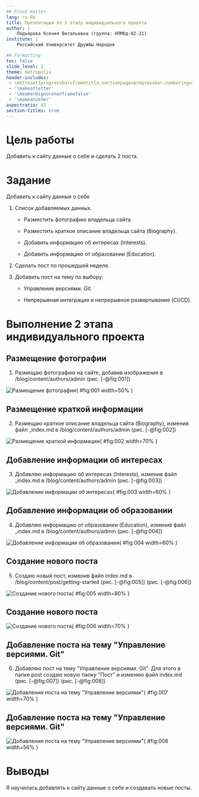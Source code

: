 ```yaml
---
## Front matter
lang: ru-RU
title: Презентация по 2 этапу индивидуального проекта
author: |
	Подъярова Ксения Витальевна (группа: НПМбд-02-21)
institute: |
	Российский Университет Дружбы Народов

## Formatting
toc: false
slide_level: 2
theme: metropolis
header-includes: 
 - \metroset{progressbar=frametitle,sectionpage=progressbar,numbering=fraction}
 - '\makeatletter'
 - '\beamer@ignorenonframefalse'
 - '\makeatother'
aspectratio: 43
section-titles: true
---
```


# Цель работы

Добавить к сайту данные о себе и сделать 2 поста.

# Задание

Добавить к сайту данные о себе

1. Список добавляемых данных.

   - Разместить фотографию владельца сайта.
   
   - Разместить краткое описание владельца сайта (Biography).
   
   - Добавить информацию об интересах (Interests).
   
   - Добавить информацию от образовании (Education).
   
2. Сделать пост по прошедшей неделе.

3. Добавить пост на тему по выбору:

   - Управление версиями. Git.
   
   - Непрерывная интеграция и непрерывное развертывание (CI/CD).



# Выполнение 2 этапа индивидуального проекта

## Размещение фотографии

1. Размещаю фотографию на сайте, добавив изображение в /blog/content/authors/admin (рис. [-@fig:001])

![Размещение фотографии](image/1.png){ #fig:001 width=50% }

## Размещение краткой информации

2. Размещаю краткое описание владельца сайта (Biography), изменив файл _index.md в /blog/content/authors/admin (рис. [-@fig:002])

![Размещение краткой информации](image/2.png){ #fig:002 width=70% }

## Добавление информации об интересах

3. Добавляю информацию об интересах (Interests), изменив файл _index.md в /blog/content/authors/admin (рис. [-@fig:003])

![Добавление информации об интересах](image/3.png){ #fig:003 width=60% }

## Добавление информации об образовании

4. Добавляю информацию от образовании (Education), изменив файл _index.md в /blog/content/authors/admin (рис. [-@fig:004])

![Добавление информации об образовании](image/4.png){ #fig:004 width=60% }

## Создание нового поста

5. Создаю новый пост, изменив файл index.md в /blog/content/post/getting-started (рис. [-@fig:005]) (рис. [-@fig:006])

![Создание нового поста](image/5.png){ #fig:005 width=80% }

## Создание нового поста

![Создание нового поста](image/6.png){ #fig:006 width=70% }

## Добавление поста на тему "Управление версиями. Git"

6. Добавляю пост на тему "Управление версиями. Git". Для этого в папке post создаю новую папку "Пост" и изменяю файл index.md (рис. [-@fig:007]) (рис. [-@fig:008])

![Добавление поста на тему "Управление версиями"](image/7.png){ #fig:007 width=70% }

## Добавление поста на тему "Управление версиями. Git"

![Добавление поста на тему "Управление версиями"](image/8.png){ #fig:008 width=56% }

# Выводы

Я научилась добавлять к сайту данные о себе и создавать новые посты.


